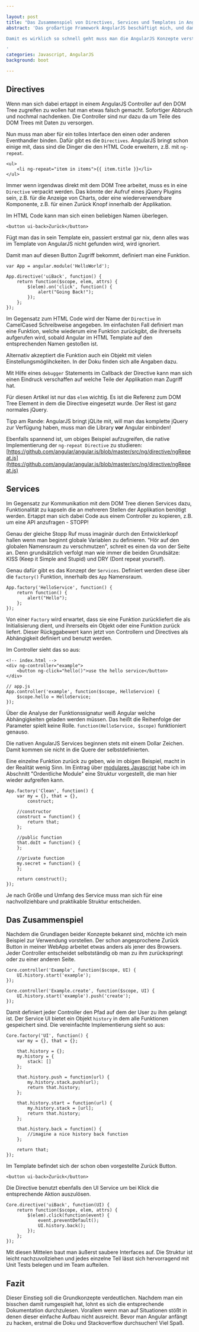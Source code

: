```yaml
---

layout: post
title: "Das Zusammenspiel von Directives, Services und Templates in AngularJS"
abstract: 'Das großartige Framework AngularJS beschäftigt mich, und damit diesen Blog, schon eine ganze Weile. Es macht Spaß mit dieser Technologie WebApps in einer Geschwindigkeit zu entwickeln die jQuery und Co niemals zulassen.

Damit es wirklich so schnell geht muss man die AngularJS Konzepte verstehen. Dieser Artikel gibt einen kleinen Einblick in den Aufbau von Directives und Services.

'
categories: Javascript, AngularJS
background: boot

---
```




## Directives

Wenn man sich dabei ertappt in einem AngularJS Controller auf den DOM Tree zugreifen zu wollen hat man etwas falsch gemacht. Sofortiger Abbruch und nochmal nachdenken. Die Controller sind nur dazu da um Teile des DOM Trees mit Daten zu versorgen.

Nun muss man aber für ein tolles Interface den einen oder anderen Eventhandler binden. Dafür gibt es die `Directives`. AngularJS bringt schon einige mit, dass sind die Dinger die den HTML Code erweitern, z.B. mit `ng-repeat`.

	<ul>
		<li ng-repeat="item in items">{{ item.title }}</li>
	</ul>
	
Immer wenn irgendwas direkt mit dem DOM Tree arbeitet, muss es in eine `Directive` verpackt werden. Das könnte der Aufruf eines jQuery Plugins sein, z.B. für die Anzeige von Charts, oder eine wiederverwendbare Komponente, z.B. für einen Zurück Knopf innerhalb der Applikation.

Im HTML Code kann man sich einen beliebigen Namen überlegen.

	<button ui-back>Zurück</button>

Fügt man das in sein Template ein, passiert erstmal gar nix, denn alles was im Template von AngularJS nicht gefunden wird, wird ignoriert.

Damit man auf diesen Button Zugriff bekommt, definiert man eine Funktion.

	var App = angular.module('HelloWorld');
	
	App.directive('uiBack', function() {
		return function($scope, elem, attrs) {
			$(elem).on('click', function() {
				alert("Going Back!");
			});
		};
	});
	
Im Gegensatz zum HTML Code wird der Name der `Directive` in CamelCased Schreibweise angegeben. Im einfachsten Fall definiert man eine Funktion, welche wiederum eine Funktion zurückgibt, die ihrerseits aufgerufen wird, sobald Angular im HTML Template auf den entsprechenden Namen gestoßen ist.

Alternativ akzeptiert die Funktion auch ein Objekt mit vielen Einstellungsmöglihckeiten. In der Doku finden sich alle Angaben dazu.

Mit Hilfe eines `debugger` Statements im Callback der Directive kann man sich einen Eindruck verschaffen auf welche Teile der Applikation man Zugriff hat.

Für diesen Artikel ist nur das `elem` wichtig. Es ist die Referenz zum DOM Tree Element in dem die Directive eingesetzt wurde. Der Rest ist ganz normales jQuery. 

Tipp am Rande: AngularJS bringt jQLite mit, will man das komplette jQuery zur Verfügung haben, muss man die Library **vor** Angular einbinden!

Ebenfalls spannend ist, um obiges Beispiel aufzugreifen, die native Implementierung der `ng-repeat Directive` zu studieren: [https://github.com/angular/angular.js/blob/master/src/ng/directive/ngRepeat.js](https://github.com/angular/angular.js/blob/master/src/ng/directive/ngRepeat.js)


## Services

Im Gegensatz zur Kommunikation mit dem DOM Tree dienen Services dazu, Funktionalität zu kapseln die an mehreren Stellen der Applikation benötigt werden. Ertappt man sich dabei Code aus einem Controller zu kopieren, z.B. um eine API anzufragen - STOPP!

Genau der gleiche Stopp Ruf muss imaginär durch den Entwicklerkopf hallen wenn man beginnt globale Variablen zu definieren. "Hör auf den globalen Namensraum zu verschmutzen", schreit es einen da von der Seite an. Denn grundsätzlich verfolgt man wie immer die beiden Grundsätze: KISS (Keep it Simple and Stupid) und DRY (Dont repeat yourself).

Genau dafür gibt es das Konzept der `Services`. Definiert werden diese über die `factory()` Funktion, innerhalb des `App` Namensraum.

	App.factory('HelloService', function() {
		return function() {
			alert("Hello");
		};
	});

Von einer `Factory` wird erwartet, dass sie eine Funktion zurückliefert die als Initialisierung dient, und ihrerseits ein Objekt oder eine Funktion zurück liefert. Dieser Rückggabewert kann jetzt von Controllern und Directives als Abhängigkeit definiert und benutzt werden.

Im Controller sieht das so aus:

	<!-- index.html -->
	<div ng-controller="example">
		<button ng-click="hello()">use the hello service</button>
	</div>
	
	// app.js
	App.controller('example', function($scope, HelloService) {
		$scope.hello = HelloService;
	});
	
Über die Analyse der Funktionssignatur weiß Angular welche Abhängigkeiten geladen werden müssen. Das heißt die Reihenfolge der Parameter spielt keine Rolle. `function(HelloService, $scope)` funktioniert genauso.

Die nativen AngularJS Services beginnen stets mit einem Dollar Zeichen. Damit kommen sie nicht in die Quere der selbstdefinierten.

Eine einzelne Funktion zurück zu geben, wie im obigen Beispiel, macht in der Realität wenig Sinn. Im Eintrag über [modulares Javascript](http://www.interaktionsdesigner.de/2012/11/07/ein-einfacher-einstieg-in-modulares-javascript-mit-requirejs/) habe ich im Abschnitt "Ordentliche Module" eine Struktur vorgestellt, die man hier wieder aufgreifen kann.

	App.factory('Clean', function() {
		var my = {}, that = {},
			construct;
		
		//constructor
		construct = function() {
			return that;
		};
		
		//public function
		that.doIt = function() {
		};
		
		//private function
		my.secret = function() {
		};
		
		return construct();
	});

Je nach Größe und Umfang des Service muss man sich für eine nachvollziehbare und praktikable Struktur entscheiden.


## Das Zusammenspiel

Nachdem die Grundlagen beider Konzepte bekannt sind, möchte ich mein Beispiel zur Verwendung vorstellen. Der schon angesprochene Zurück Button in meiner WebApp arbeitet etwas anders als jener des Browsers. Jeder Controller entscheidet selbstständig ob man zu ihm zurückspringt oder zu einer anderen Seite.

	Core.controller('Example', function($scope, UI) {
		UI.history.start('example');
	});
	
	Core.controller('Example.create', function($scope, UI) {
		UI.history.start('example').push('create');
	});

Damit definiert jeder Controller den Pfad auf dem der User zu ihm gelangt ist. Der Service UI bietet ein Objekt `history` in dem alle Funktionen gespeichert sind. Die vereinfachte Implementierung sieht so aus:

	Core.factory('UI', function() {
		var my = {}, that = {};
		
		that.history = {};
		my.history = {
			stack: []
		};
		
		that.history.push = function(url) {
			my.history.stack.push(url);
			return that.history;
		};
		
		that.history.start = function(url) {
			my.history.stack = [url];
			return that.history;
		};
		
		that.history.back = function() {
			//imagine a nice history back function
		};
		
		return that;
	});
	
Im Template befindet sich der schon oben vorgestellte Zurück Button.

	<button ui-back>Zurück</button>

Die Directive benutzt ebenfalls den UI Service um bei Klick die entsprechende Aktion auszulösen.

	Core.directive('uiBack', function(UI) {
		return function($scope, elem, attrs) {
			$(elem).click(function(event) {
				event.preventDefault();
				UI.history.back();
			});
		};
	});
	
Mit diesen Mittelen baut man äußerst saubere Interfaces auf. Die Struktur ist leicht nachzuvollziehen und jedes einzelne Teil lässt sich hervorragend mit Unit Tests belegen und im Team aufteilen.


## Fazit

Dieser Einstieg soll die Grundkonzepte verdeutlichen. Nachdem man ein bisschen damit rumgespielt hat, lohnt es sich die entsprechende Dokumentation durchzulesen. Vorallem wenn man auf Situationen stößt in denen dieser einfache Aufbau nicht ausreicht. Bevor man Angular anfängt zu hacken, erstmal die Doku und Stackoverflow durchsuchen! Viel Spaß.
